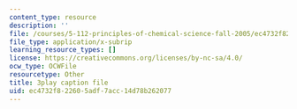```yaml
---
content_type: resource
description: ''
file: /courses/5-112-principles-of-chemical-science-fall-2005/ec4732f822605adf7acc14d78b262077_LRFbAo-RIIU.srt
file_type: application/x-subrip
learning_resource_types: []
license: https://creativecommons.org/licenses/by-nc-sa/4.0/
ocw_type: OCWFile
resourcetype: Other
title: 3play caption file
uid: ec4732f8-2260-5adf-7acc-14d78b262077
---
```

